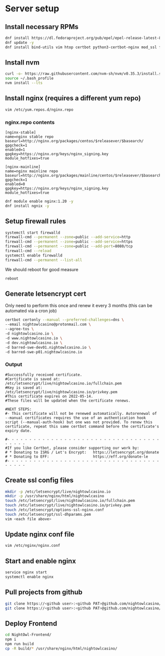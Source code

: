 # Server setup

## Install necessary RPMs
```bash
dnf install https://dl.fedoraproject.org/pub/epel/epel-release-latest-8.noarch.rpm -y
dnf update -y
dnf install bind-utils vim htop certbot python3-certbot-nginx mod_ssl firewalld git net-tools screen npm tar -y
```

## Install nvm
```bash
curl -o- https://raw.githubusercontent.com/nvm-sh/nvm/v0.35.3/install.sh | bash
source ~/.bash_profile
nvm install --lts
```

## Install nginx (requires a different yum repo)
```bash
vim /etc/yum.repos.d/nginx.repo
```

### nginx.repo contents
```
[nginx-stable]
name=nginx stable repo
baseurl=http://nginx.org/packages/centos/$releasever/$basearch/
gpgcheck=1
enabled=1
gpgkey=https://nginx.org/keys/nginx_signing.key
module_hotfixes=true

[nginx-mainline]
name=nginx mainline repo
baseurl=http://nginx.org/packages/mainline/centos/$releasever/$basearch/
gpgcheck=1
enabled=0
gpgkey=https://nginx.org/keys/nginx_signing.key
module_hotfixes=true
```

```bash
dnf module enable nginx:1.20 -y
dnf install ngnix -y
```

## Setup firewall rules

```bash
systemctl start firewalld
firewall-cmd --permanent --zone=public --add-service=http
firewall-cmd --permanent --zone=public --add-service=https
firewall-cmd --permanent --zone=public --add-port=8080/tcp
firewall-cmd --reload
systemctl enable firewalld
firewall-cmd --permanent --list-all
```

We should reboot for good measure

```bash
reboot
```

## Generate letsencrypt cert

Only need to perform this once and renew it every 3 months (this can be automated via a cron job)

```bash
certbot certonly --manual --preferred-challenges=dns \
--email nightowlcasino@protonmail.com \
--agree-tos \
-d nightowlcasino.io \
-d www.nightowlcasino.io \
-d dev.nightowlcasino.io \
-d barred-swe-dev01.nightowlcasino.io \
-d barred-swe-p01.nightowlcasino.io
```

### Output
```
#Successfully received certificate.
#Certificate is saved at: /etc/letsencrypt/live/nightowlcasino.io/fullchain.pem
#Key is saved at:         /etc/letsencrypt/live/nightowlcasino.io/privkey.pem
#This certificate expires on 2022-05-14.
#These files will be updated when the certificate renews.

#NEXT STEPS:
#- This certificate will not be renewed automatically. Autorenewal of --manual certificates requires the use of an authentication hook script (--manual-auth-hook) but one was not provided. To renew this certificate, repeat this same certbot command before the certificate's expiry date.

#- - - - - - - - - - - - - - - - - - - - - - - - - - - - - - - - - - - - - - - -
#If you like Certbot, please consider supporting our work by:
# * Donating to ISRG / Let's Encrypt:   https://letsencrypt.org/donate
# * Donating to EFF:                    https://eff.org/donate-le
#- - - - - - - - - - - - - - - - - - - - - - - - - - - - - - - - - - - - - - - -
```

## Create ssl config files
```bash
mkdir -p /etc/letsencrypt/live/nightowlcasino.io
mkdir -p /usr/share/nginx/html/nightowlcasino
touch /etc/letsencrypt/live/nightowlcasino.io/fullchain.pem
touch /etc/letsencrypt/live/nightowlcasino.io/privkey.pem
touch /etc/letsencrypt/options-ssl-nginx.conf
touch /etc/letsencrypt/ssl-dhparams.pem
vim <each file above>
```

## Update nginx conf file
```bash
vim /etc/nginx/nginx.conf
```

## Start and enable nginx
```bash
service nginx start
systemctl enable nginx
```

## Pull projects from github
```bash
git clone https://<github user>:<github PAT>@github.com/nightowlcasino/NightOwl-Frontend.git
git clone https://<github user>:<github PAT>@github.com/nightowlcasino/NightOwl-Backend.git
```

## Deploy Frontend
```bash
cd NightOwl-Frontend/
npm i
npm run build
cp -R build/* /usr/share/nginx/html/nightowlcasino/
```